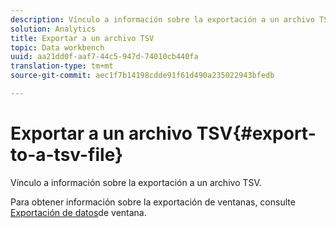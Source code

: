 ```yaml
---
description: Vínculo a información sobre la exportación a un archivo TSV.
solution: Analytics
title: Exportar a un archivo TSV
topic: Data workbench
uuid: aa21dd0f-aaf7-44c5-947d-74010cb440fa
translation-type: tm+mt
source-git-commit: aec1f7b14198cdde91f61d490a235022943bfedb

---
```



# Exportar a un archivo TSV{#export-to-a-tsv-file}

Vínculo a información sobre la exportación a un archivo TSV.

Para obtener información sobre la exportación de ventanas, consulte [Exportación de datos](../../../../home/c-get-started/c-wk-win-wksp/c-exp-win-data.md#concept-8df61d64ed434cc5a499023c44197349)de ventana.
